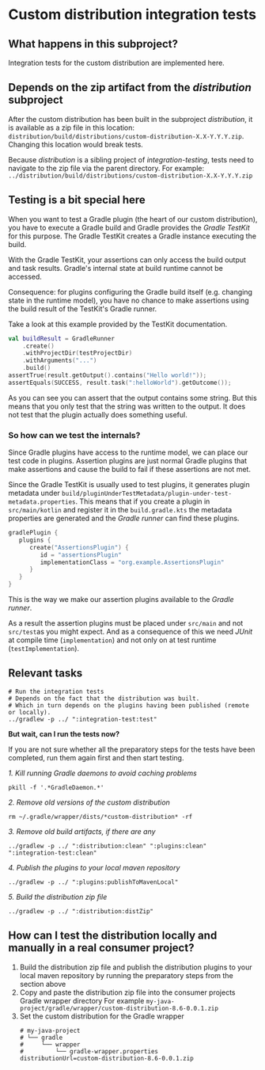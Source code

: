 # Custom distribution integration tests


## What happens in this subproject?

Integration tests for the custom distribution are implemented here.


## Depends on the zip artifact from the _distribution_ subproject

After the custom distribution has been built in the subproject _distribution_,
it is available as a zip file in this location: `distribution/build/distributions/custom-distribution-X.X-Y.Y.Y.zip`.
Changing this location would break tests.

Because _distribution_ is a sibling project of _integration-testing_,
tests need to navigate to the zip file via the parent directory.
For example: `../distribution/build/distributions/custom-distribution-X.X-Y.Y.Y.zip`


## Testing is a bit special here

When you want to test a Gradle plugin (the heart of our custom distribution),
you have to execute a Gradle build and Gradle provides the _Gradle TestKit_ for this purpose.
The Gradle TestKit creates a Gradle instance executing the build.

With the Gradle TestKit, your assertions can only access the build output and task results.
Gradle's internal state at build runtime cannot be accessed.

Consequence: for plugins configuring the Gradle build itself (e.g. changing state in the runtime model),
you have no chance to make assertions using the build result of the TestKit's Gradle runner.

Take a look at this example provided by the TestKit documentation.

```kotlin
val buildResult = GradleRunner
    .create()
    .withProjectDir(testProjectDir)
    .withArguments("...")
    .build()
assertTrue(result.getOutput().contains("Hello world!"));
assertEquals(SUCCESS, result.task(":helloWorld").getOutcome());
```
As you can see you can assert that the output contains some string.
But this means that you only test that the string was written to the output.
It does not test that the plugin actually does something useful.

### So how can we test the internals?

Since Gradle plugins have access to the runtime model, we can place our test code in plugins.
Assertion plugins are just normal Gradle plugins that make assertions and cause the build
to fail if these assertions are not met.

Since the Gradle TestKit is usually used to test plugins,
it generates plugin metadata under `build/pluginUnderTestMetadata/plugin-under-test-metadata.properties`.
This means that if you create a plugin in `src/main/kotlin` and register it in the `build.gradle.kts`
the metadata properties are generated and the _Gradle runner_ can find these plugins.
```kotlin
gradlePlugin {
   plugins {
      create("AssertionsPlugin") {
         id = "assertionsPlugin"
         implementationClass = "org.example.AssertionsPlugin"
      }
   }
}
```

This is the way we make our assertion plugins available to the _Gradle runner_.

As a result the assertion plugins must be placed under `src/main` and not `src/test`as you might expect.
And as a consequence of this we need *JUnit* at compile time (`implementation`)
and not only on at test runtime (`testImplementation`).


## Relevant tasks


```shell
# Run the integration tests
# Depends on the fact that the distribution was built.
# Which in turn depends on the plugins having been published (remote or locally).
../gradlew -p ../ ":integration-test:test"
```

**But wait, can I run the tests now?** 

If you are not sure whether all the preparatory steps for the tests have been completed,
run them again first and then start testing.

_1. Kill running Gradle daemons to avoid caching problems_

```shell
pkill -f '.*GradleDaemon.*'
```

_2. Remove old versions of the custom distribution_

```shell
rm ~/.gradle/wrapper/dists/*custom-distribution* -rf
```

_3. Remove old build artifacts, if there are any_

```shell
../gradlew -p ../ ":distribution:clean" ":plugins:clean" ":integration-test:clean"
```

_4. Publish the plugins to your local maven repository_

```shell
../gradlew -p ../ ":plugins:publishToMavenLocal"
```

_5. Build the distribution zip file_

```shell
../gradlew -p ../ ":distribution:distZip"
```

## How can I test the distribution locally and manually in a real consumer project?

1. Build the distribution zip file and publish the distribution plugins to your local maven 
   repository by running the preparatory steps from the section above
2. Copy and paste the distribution zip file into the consumer projects Gradle wrapper directory
   For example `my-java-project/gradle/wrapper/custom-distribution-8.6-0.0.1.zip`
3. Set the custom distribution for the Gradle wrapper
    ```properties
    # my-java-project
    # └── gradle
    #     └── wrapper
    #         └── gradle-wrapper.properties
    distributionUrl=custom-distribution-8.6-0.0.1.zip
   ```